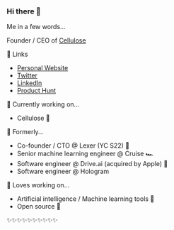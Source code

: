 ### Hi there 👋

Me in a few words...

Founder / CEO of [Cellulose](https://www.cellulose.ai)

🔗 Links
- [Personal Website](https://zhenghaotan.com)
- [Twitter](https://twitter.com/zhenghaooo)
- [LinkedIn](https://www.linkedin.com/in/zhenghaotan)
- [Product Hunt](https://www.producthunt.com/@zhenghaooo)

🔭 Currently working on...
- Cellulose 🌱

🔖 Formerly...

- Co-founder / CTO @ Lexer (YC S22) 🍊
- Senior machine learning engineer @ Cruise 🏎️
- Software engineer @ Drive.ai (acquired by Apple) 🍎
- Software engineer @ Hologram

🤖 Loves working on...

- Artificial intelligence / Machine learning tools 🧠
- Open source 📖

✨✨✨✨✨✨✨✨✨✨
<!--
**tzhenghao/tzhenghao** is a ✨ _special_ ✨ repository because its `README.md` (this file) appears on your GitHub profile.

Here are some ideas to get you started:

- 🔭 I’m currently working on ...
- 🌱 I’m currently learning ...
- 👯 I’m looking to collaborate on ...
- 🤔 I’m looking for help with ...
- 💬 Ask me about ...
- 📫 How to reach me: ...
- 😄 Pronouns: ...
- ⚡ Fun fact: ...
-->
